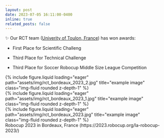 ```yaml
---
layout: post
date: 2023-07-05 16:11:00-0400
inline: true
related_posts: false
---
```


:sparkles: Our RCT team ([Univerity of Toulon, France](https://www.univ-tln.fr/RoboCup-2023-l-Universite-de-Toulon-monte-sur-le-podium-de-la-plus.html?fbclid=IwAR15zmvuc1Sdi0uTPKGT5r02YjnL_zzw-y2jQXKfo85cq97uwwFrzEHjTqg_aem_Acf9N6oSyiefFHmr83QGHBD7lA8R91EKXKBv3Pvf5Swqbg-kF4b7xMNus3WeHCJmbcD--uFnU6UO_ekSdWxXouVr)) has won awards: 

* First Place for Scientific Challeng 

* Third Place for Technical Challenge

* Third Place for Soccer Robocup Middle Size League Competition

<div class="row">
    <div class="col-sm mt-3 mt-md-0">
        {% include figure.liquid loading="eager" path="assets/img/rct_bordeaux_2023_2.jpg" title="example image" class="img-fluid rounded z-depth-1" %}
    </div>
    <div class="col-sm mt-3 mt-md-0">
        {% include figure.liquid loading="eager" path="assets/img/rct_bordeaux_2023_1.jpg" title="example image" class="img-fluid rounded z-depth-1" %}
    </div>
    <div class="col-sm mt-3 mt-md-0">
        {% include figure.liquid loading="eager" path="assets/img/rct_bordeaux_2023.jpg" title="example image" class="img-fluid rounded z-depth-1" %}
    </div>
</div>
<div class="caption">
    Robocup 2023 in Bordeaux, France (https://2023.robocup.org/la-robocup-2023/) 
</div>